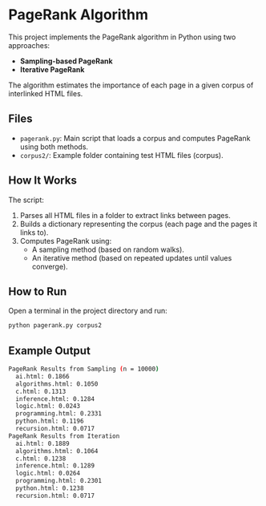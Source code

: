 
# PageRank Algorithm

This project implements the PageRank algorithm in Python using two approaches:

- **Sampling-based PageRank**
- **Iterative PageRank**

The algorithm estimates the importance of each page in a given corpus of interlinked HTML files.

## Files

- `pagerank.py`: Main script that loads a corpus and computes PageRank using both methods.
- `corpus2/`: Example folder containing test HTML files (corpus).

## How It Works

The script:
1. Parses all HTML files in a folder to extract links between pages.
2. Builds a dictionary representing the corpus (each page and the pages it links to).
3. Computes PageRank using:
   - A sampling method (based on random walks).
   - An iterative method (based on repeated updates until values converge).

## How to Run

Open a terminal in the project directory and run:

```bash
python pagerank.py corpus2
```

## Example Output

```bash
PageRank Results from Sampling (n = 10000)
  ai.html: 0.1866
  algorithms.html: 0.1050
  c.html: 0.1313
  inference.html: 0.1284
  logic.html: 0.0243
  programming.html: 0.2331
  python.html: 0.1196
  recursion.html: 0.0717
PageRank Results from Iteration
  ai.html: 0.1889
  algorithms.html: 0.1064
  c.html: 0.1238
  inference.html: 0.1289
  logic.html: 0.0264
  programming.html: 0.2301
  python.html: 0.1238
  recursion.html: 0.0717
```